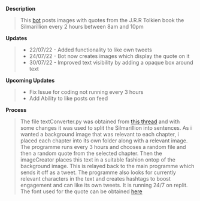 
**Description**
> This [bot](https://twitter.com/SilmarillionQo1) posts images with quotes from the J.R.R Tolkien book the Silmarillion every 2 hours between 8am and 10pm


**Updates**
> - 22/07/22 - Added functionality to like own tweets
> - 24/07/22 - Bot now creates images which display the quote on it
> - 30/07/22 - Improved text visibility by adding a opaque box around text

**Upcoming Updates**
> - Fix Issue for coding not running every 3 hours
> - Add Ability to like posts on feed


**Process**
> The file textConverter.py was obtained from [this thread](https://stackoverflow.com/questions/4576077/how-can-i-split-a-text-into-sentences) and with some changes it was used to split the Silmarillion into sentences. As i wanted a background image that was relevant to each chapter, i placed each chapter into its own folder along with a relevant image. The programme runs every 3 hours and chooses a random file and then a random quote from the selected chapter. Then the imageCreator places this text in a suitable fashion ontop of the background image. This is relayed back to the main programme which sends it off as a tweet. The programme also looks for currently relevant characters in the text and creates hashtags to boost engagement and can like its own tweets. It is running 24/7 on replit. The font used for the quote can be obtained [here](https://fonts.google.com/specimen/Courgette?query=courgette)
